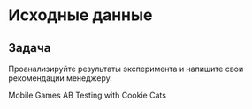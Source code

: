 # Исходные данные

## Задача
Проанализируйте результаты эксперимента и напишите свои рекомендации менеджеру.

Mobile Games AB Testing with Cookie Cats

